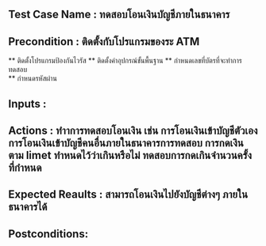 ## Test Case Name :  ทดสอบโอนเงินบัญชีภายในธนาคาร
## Precondition :  ติดตั้งกับโปรแกรมของระ ATM 
**  ติดตั้งโปรแกรมป้องกันไวรัส
**  ติดตั้งค่าอุปกรณ์ขั้นพื้นฐาน
** กำหนดเลขที่บัตรที่จะทำการทดสอบ  
** กำหนดรหัสผ่าน
## Inputs :  
## Actions : ทำาการทดสอบโอนเงิน เช่น การโอนเงินเข้าบัญชีตัวเอง การโอนเงินเข้าบัญชีคนอื่นภายในธนาคารการทดสอบ  การกดเงินตาม limet ทำหนดไว้ว่าเกินหรือไม่ ทดสอบการกดเกินจำนวนครั้ง ที่กำหนด   
## Expected Reaults : สามารถโอนเงินไปยังบัญชีต่างๆ ภายในธนาคารได้  
## Postconditions:
 
